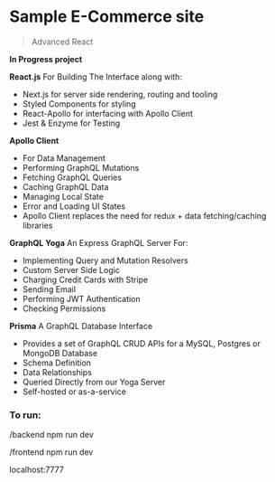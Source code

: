
# Sample E-Commerce site

> Advanced React

**In Progress project**

**React.js**
For Building The Interface along with:
- Next.js for server side rendering, routing and tooling
- Styled Components for styling
- React-Apollo for interfacing with Apollo Client
- Jest & Enzyme for Testing

**Apollo Client**
- For Data Management
- Performing GraphQL Mutations
- Fetching GraphQL Queries
- Caching GraphQL Data
- Managing Local State
- Error and Loading UI States
- Apollo Client replaces the need for redux + data fetching/caching libraries

**GraphQL Yoga**
An Express GraphQL Server For:
- Implementing Query and Mutation Resolvers
- Custom Server Side Logic
- Charging Credit Cards with Stripe
- Sending Email
- Performing JWT Authentication
- Checking Permissions

**Prisma**
A GraphQL Database Interface
- Provides a set of GraphQL CRUD APIs for a MySQL, Postgres or MongoDB Database
- Schema Definition
- Data Relationships
- Queried Directly from our Yoga Server
- Self-hosted or as-a-service

### To run: 

/backend npm run dev

/frontend npm run dev

localhost:7777
